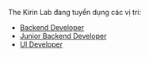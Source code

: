 The Kirin Lab đang tuyển dụng các vị trí:

* [Backend Developer](Backend_Developer.md)
* [Junior Backend Developer](Junior_Backend_Developer.md)
* [UI Developer](UI_Designer.md)

